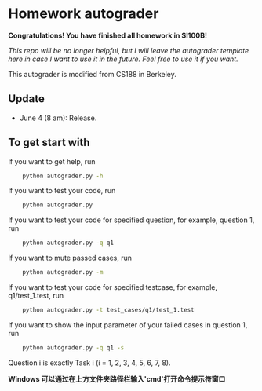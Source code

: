 # Homework autograder

**Congratulations! You have finished all homework in SI100B!**

*This repo will be no longer helpful, but I will leave the autograder template here in case I want to use it in the future. Feel free to use it if you want.*

This autograder is modified from CS188 in Berkeley.

## Update
- June 4 (8 am): Release.

## To get start with

If you want to get help, run
```sh
    python autograder.py -h
```

If you want to test your code, run
```sh
    python autograder.py
```

If you want to test your code for specified question, for example, question 1, run
```sh
    python autograder.py -q q1
```

If you want to mute passed cases, run
```sh
    python autograder.py -m
```

If you want to test your code for specified testcase, for example, q1/test_1.test, run
```sh
    python autograder.py -t test_cases/q1/test_1.test
```

If you want to show the input parameter of your failed cases in question 1, run
```sh
    python autograder.py -q q1 -s
```

Question i is exactly Task i (i = 1, 2, 3, 4, 5, 6, 7, 8).

**Windows 可以通过在上方文件夹路径栏输入'cmd'打开命令提示符窗口**
